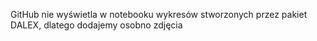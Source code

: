 GitHub nie wyświetla w notebooku wykresów stworzonych przez pakiet DALEX, dlatego dodajemy osobno zdjęcia
